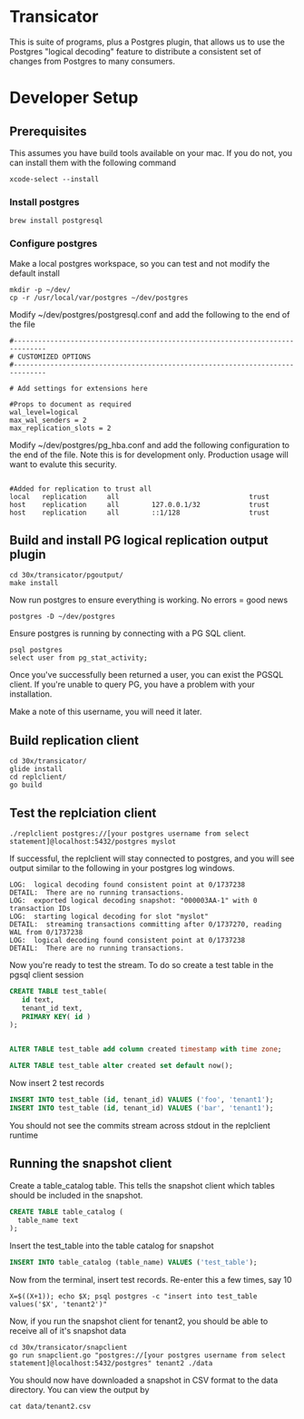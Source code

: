 # Transicator

This is suite of programs, plus a Postgres plugin, that allows us to
use the Postgres "logical decoding" feature to distribute a consistent
set of changes from Postgres to many consumers.


# Developer Setup

## Prerequisites

This assumes you have build tools available on your mac.  If you do not, you can install them with the following command

```
xcode-select --install
```

### Install postgres

```
brew install postgresql
```

### Configure postgres

Make a local postgres workspace, so you can test and not modify the default install

```
mkdir -p ~/dev/
cp -r /usr/local/var/postgres ~/dev/postgres
```

Modify ~/dev/postgres/postgresql.conf and add the following to the end of the file

```
#------------------------------------------------------------------------------
# CUSTOMIZED OPTIONS
#------------------------------------------------------------------------------

# Add settings for extensions here

#Props to document as required
wal_level=logical
max_wal_senders = 2
max_replication_slots = 2

```

Modify ~/dev/postgres/pg_hba.conf and add the following configuration to the end of the file.  Note this is for development only.  Production usage will want to evalute this security. 

```

#Added for replication to trust all
local   replication     all                                trust
host    replication     all        127.0.0.1/32            trust
host    replication     all        ::1/128                 trust
```


## Build and install PG logical replication output plugin
```
cd 30x/transicator/pgoutput/
make install
```

Now run postgres to ensure everything is working.  No errors = good news

```
postgres -D ~/dev/postgres
```

Ensure postgres is running by connecting with a PG SQL client.

```
psql postgres
select user from pg_stat_activity;
```

Once you've successfully been returned a user, you can exist the PGSQL client.  If you're unable to query PG, you have a problem with your installation.  

Make a note of this username, you will need it later.


## Build replication client
```
cd 30x/transicator/
glide install
cd replclient/
go build

```

## Test the replciation client
```
./replclient postgres://[your postgres username from select statement]@localhost:5432/postgres myslot
```

If successful, the replclient will stay connected to postgres, and you will see output similar to the following in your postgres log windows.

```
LOG:  logical decoding found consistent point at 0/1737238
DETAIL:  There are no running transactions.
LOG:  exported logical decoding snapshot: "000003AA-1" with 0 transaction IDs
LOG:  starting logical decoding for slot "myslot"
DETAIL:  streaming transactions committing after 0/1737270, reading WAL from 0/1737238
LOG:  logical decoding found consistent point at 0/1737238
DETAIL:  There are no running transactions.
```

Now you're ready to test the stream.  To do so create a test table in the pgsql client session

```sql
CREATE TABLE test_table(
   id text,
   tenant_id text,
   PRIMARY KEY( id )
);


ALTER TABLE test_table add column created timestamp with time zone;

ALTER TABLE test_table alter created set default now();
```

Now insert 2 test records

```sql
INSERT INTO test_table (id, tenant_id) VALUES ('foo', 'tenant1');
INSERT INTO test_table (id, tenant_id) VALUES ('bar', 'tenant1');
```

You should not see the commits stream across stdout in the replclient runtime


## Running the snapshot client

Create a table_catalog table.  This tells the snapshot client which tables should be included in the snapshot.

``` sql
CREATE TABLE table_catalog (
  table_name text
);
```

Insert the test_table into the table catalog for snapshot

```sql
INSERT INTO table_catalog (table_name) VALUES ('test_table');
```

Now from the terminal, insert test records.  Re-enter this a few times, say 10

```
X=$((X+1)); echo $X; psql postgres -c "insert into test_table values('$X', 'tenant2')"
```

Now, if you run the snapshot client for tenant2, you should be able to receive all of it's snapshot data


```
cd 30x/transicator/snapclient
go run snapclient.go "postgres://[your postgres username from select statement]@localhost:5432/postgres" tenant2 ./data
```

You should now have downloaded a snapshot in CSV format to the data directory.  You can view the output by 

```
cat data/tenant2.csv
```